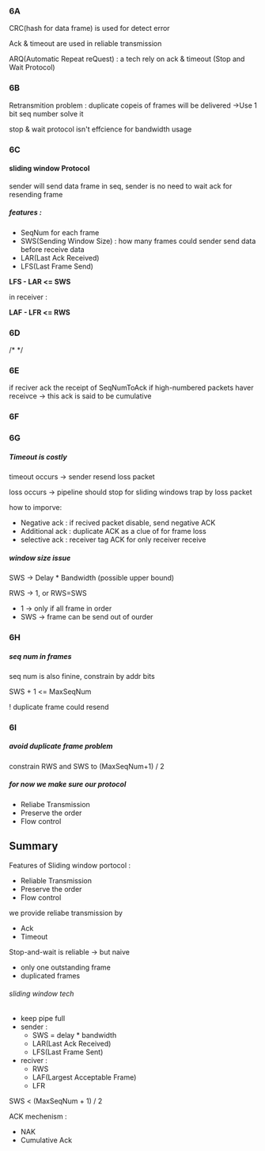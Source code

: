 ### 6A
CRC(hash for data frame) is used for detect error

Ack & timeout are used in reliable transmission

ARQ(Automatic Repeat reQuest) : a tech rely on ack & timeout (Stop and Wait Protocol)




### 6B

Retransmition problem : duplicate copeis of frames will be delivered
->Use 1 bit seq number solve it

stop & wait protocol isn't effcience for bandwidth usage

### 6C

#### sliding window Protocol
sender will send data frame in seq, sender is no need to wait ack for resending frame

##### features : 
- SeqNum for each frame
- SWS(Sending Window Size) : how many frames could sender send data before receive data
- LAR(Last Ack Received)
- LFS(Last Frame Send)

**LFS - LAR <= SWS**

in receiver : 

**LAF - LFR <= RWS**



### 6D

/* */

### 6E

if reciver ack the receipt of SeqNumToAck if high-numbered packets haver receivce
-> this ack is said to be cumulative





### 6F



### 6G

##### Timeout is costly
timeout occurs -> sender resend loss packet

loss occurs -> pipeline should stop for sliding windows trap by loss packet

how to imporve:
- Negative ack : if recived packet disable, send negative ACK 
- Additional ack : duplicate ACK as a clue of for frame loss
- selective ack : receiver tag ACK for only receiver receive

##### window size issue

SWS -> Delay * Bandwidth (possible upper bound)

RWS -> 1, or RWS=SWS
- 1 -> only if all frame in order
- SWS -> frame can be send out of ourder



### 6H

##### seq num in frames

seq num is also finine, constrain by addr bits

SWS + 1 <= MaxSeqNum

! duplicate frame could resend 

### 6I

##### avoid duplicate frame problem

constrain RWS and SWS  to (MaxSeqNum+1) / 2

##### for now we make sure our protocol
- Reliabe Transmission
- Preserve the order
- Flow control

## Summary

Features of Sliding window portocol : 
- Reliable Transmission
- Preserve the order
- Flow control 

we provide reliabe transmission by
- Ack
- Timeout

Stop-and-wait is reliable -> but naive
- only one outstanding frame
- duplicated frames

###### sliding window tech
- keep pipe full
- sender : 
	- SWS = delay * bandwidth
	- LAR(Last Ack Received)
	- LFS(Last Frame Sent)
- reciver : 
	- RWS
	- LAF(Largest Acceptable Frame)
	- LFR


SWS < (MaxSeqNum + 1) / 2

 ACK mechenism : 
- NAK
- Cumulative Ack

